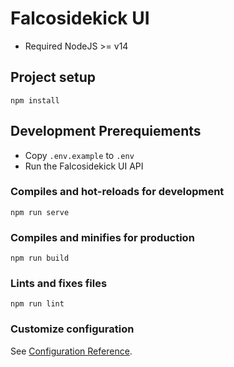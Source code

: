 # Falcosidekick UI

* Required NodeJS >= v14

## Project setup
```
npm install
```

## Development Prerequiements

* Copy `.env.example` to `.env`
* Run the Falcosidekick UI API

### Compiles and hot-reloads for development
```
npm run serve
```

### Compiles and minifies for production
```
npm run build
```

### Lints and fixes files
```
npm run lint
```

### Customize configuration
See [Configuration Reference](https://cli.vuejs.org/config/).
